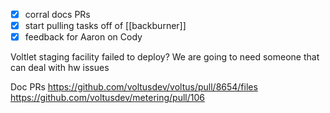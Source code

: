 - [x] corral docs PRs
- [x] start pulling tasks off of [[backburner]]
- [x] feedback for Aaron on Cody

Voltlet staging facility failed to deploy?
We are going to need someone that can deal with hw issues

Doc PRs
https://github.com/voltusdev/voltus/pull/8654/files
https://github.com/voltusdev/metering/pull/106